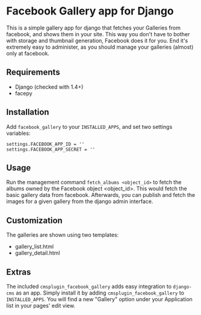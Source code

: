Facebook Gallery app for Django
================================

This is a simple gallery app for django that fetches your Galleries from facebook, and shows them in your site. This way you don't have to bother with storage and thumbnail generation, Facebook does it for you. End it's extremely easy to administer, as you should manage your galleries (almost) only at facebook.

Requirements
--------------

* Django (checked with 1.4+)
* facepy

Installation
-------------

Add `facebook_gallery` to your `INSTALLED_APPS`, and set two settings variables:

    settings.FACEBOOK_APP_ID = ''
    settings.FACEBOOK_APP_SECRET = ''

Usage
------

Run the management command `fetch_albums <object_id>` to fetch the albums owned by the Facebook object <object_id>.
This would fetch the basic gallery data from facebook. Afterwards, you can publish and fetch the images for a given gallery from the django admin interface.

Customization
--------------

The galleries are shown using two templates:

* gallery_list.html
* gallery_detail.html

Extras
------

The included `cmsplugin_facebook_gallery` adds easy integration to `django-cms` as an app. Simply install it by adding `cmsplugin_facebook_gallery` to `INSTALLED_APPS`. You will find a new "Gallery" option under your Application list in your pages' edit view.